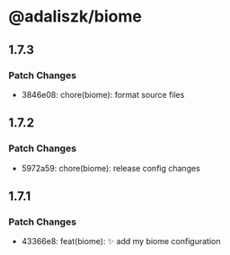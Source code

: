 # @adaliszk/biome

## 1.7.3

### Patch Changes

- 3846e08: chore(biome): format source files

## 1.7.2

### Patch Changes

- 5972a59: chore(biome): release config changes

## 1.7.1

### Patch Changes

- 43366e8: feat(biome): ✨ add my biome configuration

